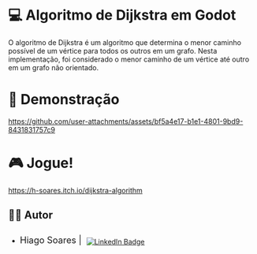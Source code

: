# 💻 Algoritmo de Dijkstra em Godot 
O algoritmo de Dijkstra é um algoritmo que determina o menor caminho possível de um vértice para todos os outros em um grafo. Nesta implementação, foi considerado o menor caminho de um vértice até outro em um grafo não orientado.

# 🔎 Demonstração 
https://github.com/user-attachments/assets/bf5a4e17-b1e1-4801-9bd9-8431831757c9

# 🎮 Jogue!
https://h-soares.itch.io/dijkstra-algorithm

## 👨‍💻 Autor
* <div style="display: flex; align-items: center;">
    <p style="margin: 0; font-size: 18px;">Hiago Soares | </p>
    <a href="https://www.linkedin.com/in/hiago-soares-96840a271/" style="margin: 10px; margin-top: 15px">
        <img src="https://img.shields.io/badge/LinkedIn-0077B5?style=for-the-badge&logo=linkedin&logoColor=white" alt="LinkedIn Badge">
    </a>
</div>
